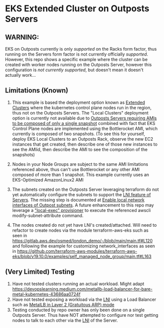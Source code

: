 # EKS Extended Cluster on Outposts Servers

## WARNING:
EKS on Outposts currently is only *supported* on the Racks form factor, thus running on the Servers form factor is not currently officially *supported*.  However, this repo shows a specific example where the cluster can be created with worker nodes running on the Outposts Server, however this configuration is *not currently supported*, but doesn't mean it doesn't actually work...

## Limitations (Known)
1. This example is based the deployment option known as [Extended Clusters](https://docs.aws.amazon.com/eks/latest/userguide/eks-outposts.html#outposts-overview-comparing-deployment-options) where the kubernetes control plane nodes run in the region, thus not on the Outposts Servers.  The "Local Clusters" deployment option is currently not available due to [Outposts Servers requiring AMIs to be composed of only a single snapshot](https://docs.aws.amazon.com/outposts/latest/server-userguide/launch-instance.html#launch-instances) combined with fact that EKS Control Plane nodes are implemented using the Bottlerocket AMI, which currently is composed of two snapshots.  (To see this for yourself, deploy EKS Local Clusters to an Outposts Rack, observe the new EC2 instances that get created, then describe one of those new instances to see the AMIid, then describe the AMI to see the composition of the snapshots)

2. Nodes in your Node Groups are subject to the same AMI limitations referenced above, thus can't use Bottlerocket or any other AMI composed of more than 1 snapshot.  This example currently uses an EKS-Optimized AmazonLinux2 AMI

3. The subnets created on the Outposts Server leveraging terraform do not yet automatically configure the subnets to support the [LNI feature of Servers](https://docs.aws.amazon.com/outposts/latest/server-userguide/local-network-interface.html).  The missing step is documented at [Enable local network interfaces of Outpost subnets](https://docs.aws.amazon.com/outposts/latest/server-userguide/local-network-interface.html#enable-lni).  A future enhancement to this repo may leverage a ["local-exec" provisioner](https://developer.hashicorp.com/terraform/language/resources/provisioners/local-exec) to execute the referenced awscli modify-subnet-attribute command.

4. The nodes created do not yet have LNI's created/attached. Will need to refactor to create nodes via the module terraform-aws-eks such as seen in https://gitlab.aws.dev/osmed/london_demo/-/blob/main/main.tf#L120 and following the example for customizing network_interfaces as seen in https://github.com/terraform-aws-modules/terraform-aws-eks/blob/v19.10.0/examples/self_managed_node_group/main.tf#L163 

## (Very Limited) Testing

1. Have not tested clusters running an actual workload.  Might adapt https://devopslearning.medium.com/metallb-load-balancer-for-bare-metal-kubernetes-43686aa0724f
1. Have not tested exposing a workload via the [LNI](https://docs.aws.amazon.com/outposts/latest/server-userguide/local-network-interface.html) using a Load Balancer such as [MetalLB in Layer 2 (Gratuitous ARP) mode](https://metallb.universe.tf/concepts/layer2/)
1. Testing conducted by repo owner has only been done on a single Outposts Server.  Thus have NOT attempted to configure nor test getting nodes to talk to each other via the [LNI](https://docs.aws.amazon.com/outposts/latest/server-userguide/local-network-interface.html) of the Server. 
